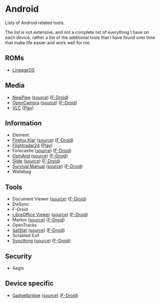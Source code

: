 # Android

Lists of Android related tools.

The list is not extensive, and not a complete list of everything I have on each
device, rather a list of the additional tools that I have found over time that
make life easier and work well for me.

## ROMs

- [LineageOS](https://lineageos.org/)

## Media

- [NewPipe](https://newpipe.schabi.org/)
  ([source](https://github.com/TeamNewPipe/NewPipe))
  ([F-Droid](https://f-droid.org/packages/org.schabi.newpipe/))
- [OpenCamera](https://opencamera.sourceforge.io/)
  ([source](https://sourceforge.net/p/opencamera/code/ci/master/tree/))
  ([F-Droid](https://f-droid.org/en/packages/net.sourceforge.opencamera/))
- [VLC](https://www.videolan.org/vlc/download-android.html)
  ([Play](https://play.google.com/store/apps/details?id=org.videolan.vlc))

## Information

- Element
- [Firefox Klar](https://www.mozilla.org/en-GB/firefox/mobile/)
  ([source](https://github.com/mozilla-mobile/focus-android))
  ([F-Droid](https://f-droid.org/en/packages/org.mozilla.klar/))
- [Flightradar24](https://www.flightradar24.com)
  ([Play](https://play.google.com/store/apps/details?id=com.flightradar24free))
- Forecastie
  ([source](https://github.com/martykan/forecastie))
  ([F-Droid](https://f-droid.org/packages/cz.martykan.forecastie/))
- [OsmAnd](https://osmand.net/)
  ([source](https://github.com/osmandapp/Osmand))
  ([F-Droid](https://f-droid.org/en/packages/net.osmand.plus/))
- [Slide](https://reddit.com/r/slideforreddit)
  ([source](https://github.com/ccrama/Slide))
  ([F-Droid](https://f-droid.org/packages/me.ccrama.redditslide/))
- [Survival Manual](https://survivalmanual.github.io/)
  ([source](https://github.com/ligi/SurvivalManual))
  ([F-Droid](https://f-droid.org/packages/org.ligi.survivalmanual/))
- Wallabag

## Tools

- Document Viewer
  ([source](https://github.com/PrivacyApps/document-viewer))
  ([F-Droid](https://f-droid.org/packages/org.sufficientlysecure.viewer/))
- EteSync
- F-Droid
- [LibreOffice Viewer](https://www.libreoffice.org/download/android-viewer/)
  ([source](https://cgit.freedesktop.org/libreoffice/core/tree))
  ([F-Droid](https://f-droid.org/en/packages/org.documentfoundation.libreoffice/))
- Markor
  ([source](https://github.com/gsantner/markor))
  ([F-Droid](https://f-droid.org/packages/net.gsantner.markor/))
- OpenTracks
- [SatStat](https://mvglasow.github.io/satstat)
  ([source](https://github.com/mvglasow/satstat))
  ([F-Droid](https://f-droid.org/packages/com.vonglasow.michael.satstat/))
- Scrabled Exif
- [Syncthing](https://syncthing.net)
  ([source](https://github.com/syncthing/syncthing-android))
  ([F-Droid](https://f-droid.org/en/packages/com.nutomic.syncthingandroid/))

## Security

- Aegis

## Device specific

- [Gadgetbridge](https://gadgetbridge.org/)
  ([source](https://github.com/Freeyourgadget/Gadgetbridge))
  ([F-Droid](https://f-droid.org/en/packages/nodomain.freeyourgadget.gadgetbridge/))
